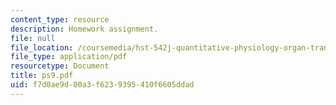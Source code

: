 ```yaml
---
content_type: resource
description: Homework assignment.
file: null
file_location: /coursemedia/hst-542j-quantitative-physiology-organ-transport-systems-spring-2004/f7d0ae9d00a3f6239395410f6605ddad_ps9.pdf
file_type: application/pdf
resourcetype: Document
title: ps9.pdf
uid: f7d0ae9d-00a3-f623-9395-410f6605ddad
---
```

